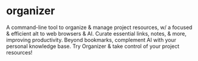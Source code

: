# organizer
A command-line tool to organize &amp; manage project resources, w/ a focused &amp; efficient alt to web browsers &amp; AI. Curate essential links, notes, &amp; more, improving productivity. Beyond bookmarks, complement AI with your personal knowledge base. Try Organizer &amp; take control of your project resources!

